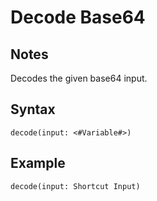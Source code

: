 # Decode Base64
## Notes
Decodes the given base64 input.
## Syntax
```
decode(input: <#Variable#>)
```
## Example
```
decode(input: Shortcut Input)
```